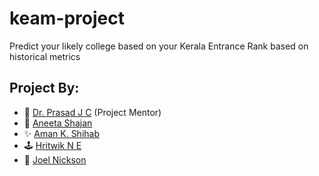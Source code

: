 # keam-project
Predict your likely college based on your Kerala Entrance Rank based on historical metrics

## Project By:

- 🎩 [Dr. Prasad J C](https://github.com/prasad1978) (Project Mentor)
- 🌼 [Aneeta Shajan](https://github.com/aneeta001)
- ✨ [Aman K. Shihab](https://github.com/amankshihab)
- 🕹 [Hritwik N E](https://github.com/hritwik-ne)
- 🌱 [Joel Nickson](https://github.com/Joel-Nickson)
